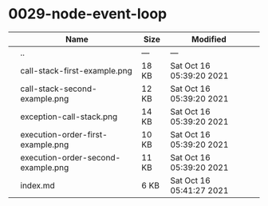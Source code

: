 0029-node-event-loop
====================

<table><thead><tr class="header"><th></th><th>Name</th><th>Size</th><th>Modified</th><th></th></tr></thead><tbody><tr class="odd"><td></td><td><span class="goup">..</span></td><td>—</td><td>—</td><td></td></tr><tr class="even"><td></td><td><span class="name">call-stack-first-example.png</span></td><td>18 KB</td><td>Sat Oct 16 05:39:20 2021</td><td></td></tr><tr class="odd"><td></td><td><span class="name">call-stack-second-example.png</span></td><td>12 KB</td><td>Sat Oct 16 05:39:20 2021</td><td></td></tr><tr class="even"><td></td><td><span class="name">exception-call-stack.png</span></td><td>14 KB</td><td>Sat Oct 16 05:39:20 2021</td><td></td></tr><tr class="odd"><td></td><td><span class="name">execution-order-first-example.png</span></td><td>10 KB</td><td>Sat Oct 16 05:39:20 2021</td><td></td></tr><tr class="even"><td></td><td><span class="name">execution-order-second-example.png</span></td><td>11 KB</td><td>Sat Oct 16 05:39:20 2021</td><td></td></tr><tr class="odd"><td></td><td><span class="name">index.md</span></td><td>6 KB</td><td>Sat Oct 16 05:41:27 2021</td><td></td></tr></tbody></table>
